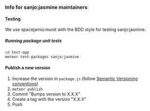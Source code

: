 ### Info for sanjo:jasmine maintainers

#### Testing

We use spacejamio:munit with the BDD style for testing sanjo:jasmine.

##### Running package unit tests

```bash
cd test-app
meteor test-packages sanjo:jasmine
```

#### Publish a new version

1. Increase the version in `package.js` (follow [Semantic Versioning conventions](http://semver.org/))
2. `meteor publish`
3. Commit "Bumps version to X.X.X"
4. Create a tag with the version "X.X.X"
5. Push
